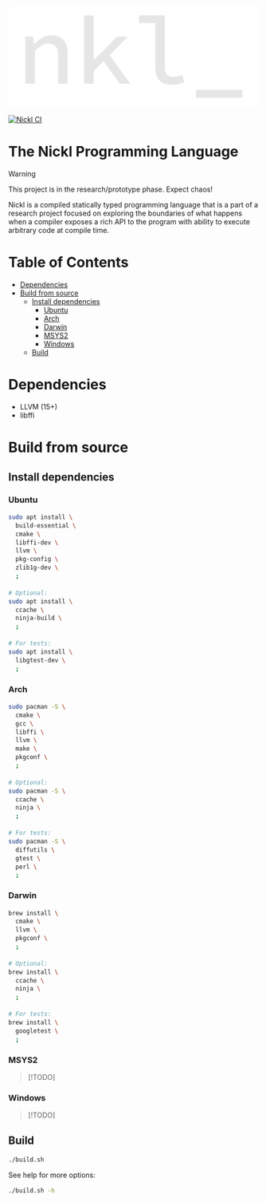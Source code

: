 <p align="center">
    <img src="etc/images/nkl.svg" alt="nickl">
</p>

[![Nickl CI](https://github.com/nickl-lang/nickl/actions/workflows/ci.yml/badge.svg)](https://github.com/nickl-lang/nickl/actions/workflows/ci.yml)

# The Nickl Programming Language

> [!WARNING]
> This project is in the research/prototype phase. Expect chaos!

Nickl is a compiled statically typed programming language that is a part of a research project
focused on exploring the boundaries of what happens when a compiler exposes a rich API
to the program with ability to execute arbitrary code at compile time.

# Table of Contents
- [Dependencies](#dependencies)
- [Build from source](#build-from-source)
    - [Install dependencies](#install-dependencies)
      - [Ubuntu](#ubuntu)
      - [Arch](#arch)
      - [Darwin](#darwin)
      - [MSYS2](#msys2)
      - [Windows](#windows)
    - [Build](#build)

# Dependencies

 - LLVM (15+)
 - libffi

# Build from source

## Install dependencies

### Ubuntu

```sh
sudo apt install \
  build-essential \
  cmake \
  libffi-dev \
  llvm \
  pkg-config \
  zlib1g-dev \
  ;

# Optional:
sudo apt install \
  ccache \
  ninja-build \
  ;

# For tests:
sudo apt install \
  libgtest-dev \
  ;
```

### Arch

```sh
sudo pacman -S \
  cmake \
  gcc \
  libffi \
  llvm \
  make \
  pkgconf \
  ;

# Optional:
sudo pacman -S \
  ccache \
  ninja \
  ;

# For tests:
sudo pacman -S \
  diffutils \
  gtest \
  perl \
  ;
```

### Darwin

```sh
brew install \
  cmake \
  llvm \
  pkgconf \
  ;

# Optional:
brew install \
  ccache \
  ninja \
  ;

# For tests:
brew install \
  googletest \
  ;
```

### MSYS2

> [!TODO]

### Windows

> [!TODO]

## Build

```sh
./build.sh
```

See help for more options:
```sh
./build.sh -h
```
